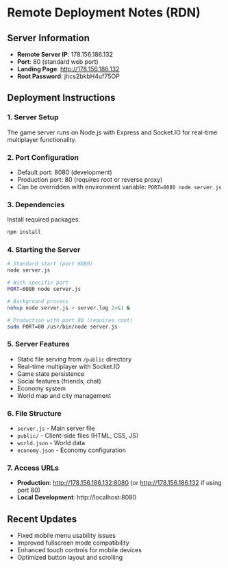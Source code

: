 # Remote Deployment Notes (RDN)

## Server Information
- **Remote Server IP**: 178.156.186.132
- **Port**: 80 (standard web port)
- **Landing Page**: http://178.156.186.132
- **Root Password**: jhcs2bkbH4uf75OP

## Deployment Instructions

### 1. Server Setup
The game server runs on Node.js with Express and Socket.IO for real-time multiplayer functionality.

### 2. Port Configuration
- Default port: 8080 (development)
- Production port: 80 (requires root or reverse proxy)
- Can be overridden with environment variable: `PORT=8080 node server.js`

### 3. Dependencies
Install required packages:
```bash
npm install
```

### 4. Starting the Server
```bash
# Standard start (port 8080)
node server.js

# With specific port
PORT=8080 node server.js

# Background process
nohup node server.js > server.log 2>&1 &

# Production with port 80 (requires root)
sudo PORT=80 /usr/bin/node server.js
```

### 5. Server Features
- Static file serving from `/public` directory
- Real-time multiplayer with Socket.IO
- Game state persistence
- Social features (friends, chat)
- Economy system
- World map and city management

### 6. File Structure
- `server.js` - Main server file
- `public/` - Client-side files (HTML, CSS, JS)
- `world.json` - World data
- `economy.json` - Economy configuration

### 7. Access URLs
- **Production**: http://178.156.186.132:8080 (or http://178.156.186.132 if using port 80)
- **Local Development**: http://localhost:8080

## Recent Updates
- Fixed mobile menu usability issues
- Improved fullscreen mode compatibility
- Enhanced touch controls for mobile devices
- Optimized button layout and scrolling